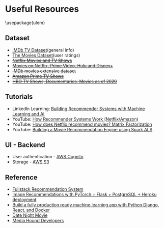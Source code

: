 # Useful Resources

\usepackage{ulem}

## Dataset
* [IMDb TV Dataset](https://www.kaggle.com/hazimahmed/imdb-tv-dataset?select=TV+Series+Names+with+1k+Votes.csv)(general info)
* [The Movies Dataset](https://www.kaggle.com/rounakbanik/the-movies-dataset?select=ratings.csv)(user ratings)
* ~~[Netflix Movies and TV Shows](https://www.kaggle.com/shivamb/netflix-shows)~~
* ~~[Movies on Netflix, Prime Video, Hulu and Disney+](https://www.kaggle.com/ruchi798/movies-on-netflix-prime-video-hulu-and-disney)~~
* ~~[IMDb movies extensive dataset](https://www.kaggle.com/stefanoleone992/imdb-extensive-dataset)~~
* ~~[Amazon Prime TV Shows](https://www.kaggle.com/nilimajauhari/amazon-prime-tv-shows)~~
* ~~[HBO TV Shows, Documentaries, Movies as of 2020
](https://www.kaggle.com/rishidamarla/hbo-tv-shows-documentaries-movies-as-of-2020)~~


## Tutorials
* LinkedIn Learning: [Building Recommender Systems with Machine Learning and AI](https://www.linkedin.com/learning/building-recommender-systems-with-machine-learning-and-ai)
* YouTube: [How Recommender Systems Work (Netflix/Amazon)](https://www.youtube.com/watch?v=n3RKsY2H-NE&ab_channel=ArtoftheProblem)
* YouTube: [How does Netflix recommend movies? Matrix Factorization](https://www.youtube.com/watch?v=ZspR5PZemcs)
* YouTube: [Building a Movie Recommendation Engine using Spark ALS](https://www.youtube.com/watch?v=EfHscLaMobY&ab_channel=BinodSumanAcademy)


## UI - Backend
* User authentication - [AWS Cognito](https://aws.amazon.com/cognito/)
* Storage - [AWS S3](https://www.coursera.org/projects/aws-s3-basics?)


## Reference
* [Fullstack Recommendation System](https://github.com/yoongi0428/fullstack_recsys)
* [Image Recommendations with PyTorch + Flask + PostgreSQL + Heroku deployment](https://towardsdatascience.com/image-recommendations-with-pytorch-flask-postgresql-heroku-deployment-206682d06c6b)
* [Build a fully production ready machine learning app with Python Django, React, and Docker](https://towardsdatascience.com/build-a-fully-production-ready-machine-learning-app-with-python-django-react-and-docker-c4d938c251e5)
* [Date Night Movie](datenightmovies.com)
* [Media Hound Developers](https://developer.mediahound.com)

